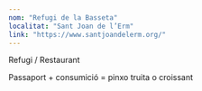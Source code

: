 ```yaml
---
nom: "Refugi de la Basseta"
localitat: "Sant Joan de l’Erm"
link: "https://www.santjoandelerm.org/"
---
```


Refugi / Restaurant

Passaport + consumició = pinxo truita o croissant

